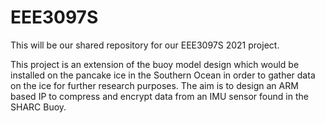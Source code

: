 # EEE3097S
This will be our shared repository for our EEE3097S 2021 project.

This project is an extension of the buoy model design which would be installed on the pancake ice in the Southern Ocean in order to gather data on the ice for further research purposes. The aim is to design an ARM based IP to compress and encrypt data from an IMU sensor found in the SHARC Buoy.
